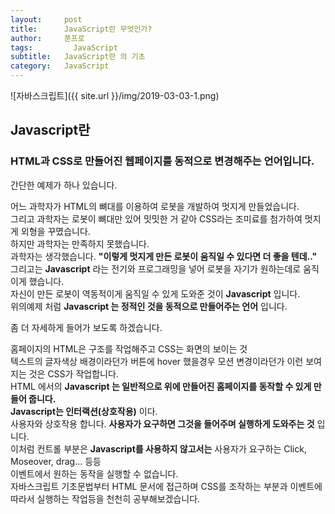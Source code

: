 ```yaml
---
layout:     post
title:      JavaScript란 무엇인가?
author:     쭌프로
tags: 		  JavaScript
subtitle:   JavaScript란 의 기초 
category:   JavaScript
---
```

<!-- Start Writing Below in Markdown -->

![자바스크립트]({{ site.url }}/img/2019-03-03-1.png)

## Javascript란

### HTML과 CSS로 만들어진 웹페이지를 동적으로 변경해주는 언어입니다.

간단한 예제가 하나 있습니다.

어느 과학자가 HTML의 뼈대를 이용하여 로봇을 개발하여 멋지게 만들었습니다. <br/>
그리고 과학자는 로봇이 뼈대만 있어 밋밋한 거 같아 CSS라는 조미료를 첨가하여 멋지게 외형을 꾸몄습니다. <br/>
하지만 과학자는 만족하지 못했습니다. <br/>
과학자는 생각했습니다. <b>"이렇게 멋지게 만든 로봇이 움직일 수 있다면 더 좋을 텐데.."</b> <br/>
그리고는 <b>Javascript</b> 라는 전기와 프로그래밍을 넣어 로봇을 자기가 원하는데로 움직이게 했습니다.<br/>
자신이 만든 로봇이 역동적이게 움직일 수 있게 도와준 것이 <b>Javascript</b> 입니다.<br/>
위의예제 처럼 <b>Javascript 는 정적인 것을 동적으로 만들어주는 언어</b> 입니다.<br/>

좀 더 자세하게 들어가 보도록 하겠습니다.

홈페이지의 HTML은 구조를 작업해주고 CSS는 화면의 보이는 것<br/>
텍스트의 글자색상 배경이라던가 버튼에 hover 했을경우 모션 변경이라던가 이런 보여지는 것은 CSS가 작업합니다.<br/>
HTML 에서의 <b>Javascript 는 일반적으로 위에 만들어진 홈페이지를 동작할 수 있게 만들어 줍니다.</b><br/>
<b>Javascript는 인터랙션(상호작용)</b> 이다.<br/>
사용자와 상호작용 합니다. <b>사용자가 요구하면 그것을 들어주며 실행하게 도와주는 것</b> 입니다.<br/>
이처럼 컨트롤 부분은 <b>Javascript를 사용하지 않고서는</b> 사용자가 요구하는 Click, Moseover, drag... 등등<br/>
이벤트에서 원하는 동작을 실행할 수 없습니다.<br/>
자바스크립트 기초문법부터 HTML 문서에 접근하며 CSS를 조작하는 부분과 이벤트에 따라서 실행하는 작업등을 천천히 공부해보겠습니다.
